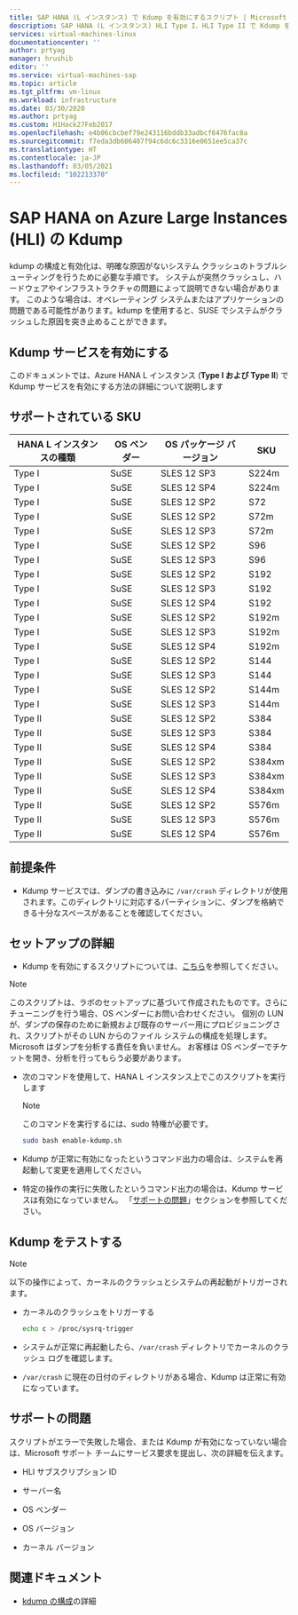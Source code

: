 ```yaml
---
title: SAP HANA (L インスタンス) で Kdump を有効にするスクリプト | Microsoft Docs
description: SAP HANA (L インスタンス) HLI Type I、HLI Type II で Kdump を有効にするスクリプト
services: virtual-machines-linux
documentationcenter: ''
author: prtyag
manager: hrushib
editor: ''
ms.service: virtual-machines-sap
ms.topic: article
ms.tgt_pltfrm: vm-linux
ms.workload: infrastructure
ms.date: 03/30/2020
ms.author: prtyag
ms.custom: H1Hack27Feb2017
ms.openlocfilehash: e4b06cbcbef79e243116bddb33adbcf6476fac8a
ms.sourcegitcommit: f7eda3db606407f94c6dc6c3316e0651ee5ca37c
ms.translationtype: HT
ms.contentlocale: ja-JP
ms.lasthandoff: 03/05/2021
ms.locfileid: "102213370"
---
```

# <a name="kdump-for-sap-hana-on-azure-large-instances-hli"></a>SAP HANA on Azure Large Instances (HLI) の Kdump

kdump の構成と有効化は、明確な原因がないシステム クラッシュのトラブルシューティングを行うために必要な手順です。
システムが突然クラッシュし、ハードウェアやインフラストラクチャの問題によって説明できない場合があります。
このような場合は、オペレーティング システムまたはアプリケーションの問題である可能性があります。kdump を使用すると、SUSE でシステムがクラッシュした原因を突き止めることができます。

## <a name="enable-kdump-service"></a>Kdump サービスを有効にする

このドキュメントでは、Azure HANA L インスタンス (**Type I および Type II**) で Kdump サービスを有効にする方法の詳細について説明します

## <a name="supported-skus"></a>サポートされている SKU

|  HANA L インスタンスの種類   |  OS ベンダー   |  OS パッケージ バージョン   |  SKU |
|-----------------------------|--------------|-----------------------|-------------|
|   Type I                    |  SuSE        |   SLES 12 SP3         |  S224m      |
|   Type I                    |  SuSE        |   SLES 12 SP4         |  S224m      |
|   Type I                    |  SuSE        |   SLES 12 SP2         |  S72        |
|   Type I                    |  SuSE        |   SLES 12 SP2         |  S72m       |
|   Type I                    |  SuSE        |   SLES 12 SP3         |  S72m       |
|   Type I                    |  SuSE        |   SLES 12 SP2         |  S96        |
|   Type I                    |  SuSE        |   SLES 12 SP3         |  S96        |
|   Type I                    |  SuSE        |   SLES 12 SP2         |  S192       |
|   Type I                    |  SuSE        |   SLES 12 SP3         |  S192       |
|   Type I                    |  SuSE        |   SLES 12 SP4         |  S192       |
|   Type I                    |  SuSE        |   SLES 12 SP2         |  S192m      |
|   Type I                    |  SuSE        |   SLES 12 SP3         |  S192m      |
|   Type I                    |  SuSE        |   SLES 12 SP4         |  S192m      |
|   Type I                    |  SuSE        |   SLES 12 SP2         |  S144       |
|   Type I                    |  SuSE        |   SLES 12 SP3         |  S144       |
|   Type I                    |  SuSE        |   SLES 12 SP2         |  S144m      |
|   Type I                    |  SuSE        |   SLES 12 SP3         |  S144m      |
|   Type II                   |  SuSE        |   SLES 12 SP2         |  S384       |
|   Type II                   |  SuSE        |   SLES 12 SP3         |  S384       |
|   Type II                   |  SuSE        |   SLES 12 SP4         |  S384       |
|   Type II                   |  SuSE        |   SLES 12 SP2         |  S384xm     |
|   Type II                   |  SuSE        |   SLES 12 SP3         |  S384xm     |
|   Type II                   |  SuSE        |   SLES 12 SP4         |  S384xm     |
|   Type II                   |  SuSE        |   SLES 12 SP2         |  S576m      |
|   Type II                   |  SuSE        |   SLES 12 SP3         |  S576m      |
|   Type II                   |  SuSE        |   SLES 12 SP4         |  S576m      |

## <a name="prerequisites"></a>前提条件

- Kdump サービスでは、ダンプの書き込みに `/var/crash` ディレクトリが使用されます。このディレクトリに対応するパーティションに、ダンプを格納できる十分なスペースがあることを確認してください。

## <a name="setup-details"></a>セットアップの詳細

- Kdump を有効にするスクリプトについては、[こちら](https://github.com/Azure/sap-hana-tools/blob/master/tools/enable-kdump.sh)を参照してください。
> [!NOTE]
> このスクリプトは、ラボのセットアップに基づいて作成されたものです。さらにチューニングを行う場合、OS ベンダーにお問い合わせください。
> 個別の LUN が、ダンプの保存のために新規および既存のサーバー用にプロビジョニングされ、スクリプトがその LUN からのファイル システムの構成を処理します。
> Microsoft はダンプを分析する責任を負いません。 お客様は OS ベンダーでチケットを開き、分析を行ってもらう必要があります。

- 次のコマンドを使用して、HANA L インスタンス上でこのスクリプトを実行します

    > [!NOTE]
    > このコマンドを実行するには、sudo 特権が必要です。

    ```bash
    sudo bash enable-kdump.sh
    ```

- Kdump が正常に有効になったというコマンド出力の場合は、システムを再起動して変更を適用してください。

- 特定の操作の実行に失敗したというコマンド出力の場合は、Kdump サービスは有効になっていません。 「[サポートの問題](#support-issue)」セクションを参照してください。

## <a name="test-kdump"></a>Kdump をテストする

> [!NOTE]
>  以下の操作によって、カーネルのクラッシュとシステムの再起動がトリガーされます。

- カーネルのクラッシュをトリガーする

    ```bash
    echo c > /proc/sysrq-trigger
    ```

- システムが正常に再起動したら、`/var/crash` ディレクトリでカーネルのクラッシュ ログを確認します。

- `/var/crash` に現在の日付のディレクトリがある場合、Kdump は正常に有効になっています。

## <a name="support-issue"></a>サポートの問題

スクリプトがエラーで失敗した場合、または Kdump が有効になっていない場合は、Microsoft サポート チームにサービス要求を提出し、次の詳細を伝えます。

* HLI サブスクリプション ID

* サーバー名

* OS ベンダー

* OS バージョン

* カーネル バージョン

## <a name="related-documents"></a>関連ドキュメント
- [kdump の構成](https://www.suse.com/support/kb/doc/?id=3374462)の詳細
